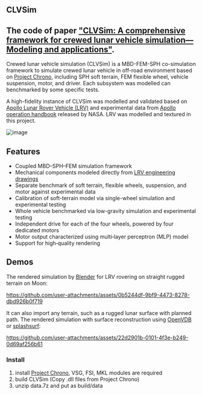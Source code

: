## CLVSim
## The code of paper ["CLVSim: A comprehensive framework for crewed lunar vehicle simulation—Modeling and applications"](https://doi.org/10.1002/rob.22421).

Crewed lunar vehicle simulation (CLVSim) is a MBD-FEM-SPH co-simulation framework to simulate crewed lunar vehicle in off-road environment based on [Project Chrono](https://projectchrono.org/), including SPH soft terrain, FEM flexible wheel, vehicle suspension, motor, and driver. Each subsystem was modelled can benchmarked by some specific tests. 

A high-fidelity instance of CLVSim was modelled and validated based on [Apollo Lunar Rover Vehicle (LRV)](https://www.nasa.gov/history/alsj/lrvhand.html) and experimental data from [Apollo operation handbook](https://www.lpi.usra.edu/lunar/documents/NTRS/collection2/NASA_TM_X_66816.pdf) released by NASA. LRV was modelled and textured in this project.

![image](https://github.com/user-attachments/assets/69a7c46b-9a7f-4277-b66c-80d06520630e)


## Features
- Coupled MBD–SPH–FEM simulation framework  
- Mechanical components modeled directly from [LRV engineering drawings](https://www.lpi.usra.edu/lunar/documents/NTRS/collection2/NASA_TM_X_66816.pdf)  
- Separate benchmark of soft terrain, flexible wheels, suspension, and motor against experimental data  
- Calibration of soft-terrain model via single-wheel simulation and experimental testing  
- Whole vehicle benchmarked via low-gravity simulation and experimental testing  
- Independent drive for each of the four wheels, powered by four dedicated motors  
- Motor output characterized using multi‑layer perceptron (MLP) model  
- Support for high‑quality rendering  

## Demos
The rendered simulation by [Blender](https://www.blender.org/) for LRV rovering on straight rugged terrain on Moon:

https://github.com/user-attachments/assets/0b5244df-9bf9-4473-8278-dbd926b0f719

It can also import any terrain, such as a rugged lunar surface with planned path. The rendered simulation with surface reconstruction using [OpenVDB](https://github.com/AcademySoftwareFoundation/openvdb) or [splashsurf](https://github.com/InteractiveComputerGraphics/splashsurf):

https://github.com/user-attachments/assets/22d2901b-0101-4f3e-b249-0d69af256b61

### Install

1. install [Project Chrono](https://projectchrono.org/), VSG, FSI, MKL modules are required
2. build CLVSim (Copy .dll files from Project Chrono)
3. unzip data.7z and put as build/data

